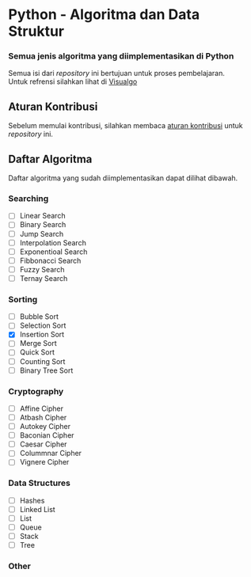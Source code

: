 # Python - Algoritma dan Data Struktur

### Semua jenis algoritma yang diimplementasikan di Python

Semua isi dari _repository_ ini bertujuan untuk proses pembelajaran.  
Untuk refrensi silahkan lihat di [Visualgo](https://visualgo.net/id)

## Aturan Kontribusi

Sebelum memulai kontribusi, silahkan membaca [aturan kontribusi](CONTRIBUTING.md) untuk _repository_ ini.

## Daftar Algoritma

Daftar algoritma yang sudah diimplementasikan dapat dilihat dibawah.

### Searching
- [ ] Linear Search
- [ ] Binary Search
- [ ] Jump Search
- [ ] Interpolation Search
- [ ] Exponentioal Search
- [ ] Fibbonacci Search
- [ ] Fuzzy Search
- [ ] Ternay Search

### Sorting
- [ ] Bubble Sort
- [ ] Selection Sort
- [x] Insertion Sort
- [ ] Merge Sort
- [ ] Quick Sort
- [ ] Counting Sort
- [ ] Binary Tree Sort

### Cryptography
- [ ] Affine Cipher
- [ ] Atbash Cipher
- [ ] Autokey Cipher
- [ ] Baconian Cipher
- [ ] Caesar Cipher
- [ ] Colummnar Cipher
- [ ] Vignere Cipher

### Data Structures
- [ ] Hashes
- [ ] Linked List
- [ ] List
- [ ] Queue
- [ ] Stack
- [ ] Tree

### Other
